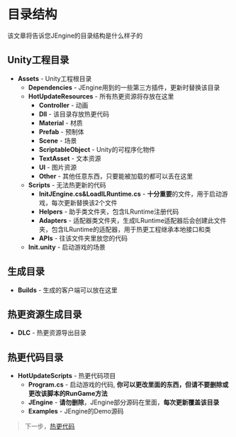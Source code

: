 # 目录结构

该文章将告诉您JEngine的目录结构是什么样子的


## Unity工程目录
- **Assets** - Unity工程根目录
  - **Dependencies** - JEngine用到的一些第三方插件，更新时替换该目录
  - **HotUpdateResources** - 所有热更资源将存放在这里
    - **Controller** - 动画
    - **Dll** - 该目录存放热更代码
    - **Material** - 材质
    - **Prefab** - 预制体
    - **Scene** - 场景
    - **ScriptableObject** - Unity的可程序化物件
    - **TextAsset** - 文本资源
    - **UI** - 图片资源
    - **Other** - 其他任意东西，只要能被加载的都可以丢在这里
  - **Scripts** - 无法热更新的代码
    - **InitJEngine.cs&LoadILRuntime.cs** - **十分重要**的文件，用于启动游戏，每次更新替换该2个文件
    - **Helpers** - 助手类文件夹，包含ILRuntime注册代码
    - **Adapters** - 适配器类文件夹，生成ILRuntime适配器后会创建此文件夹，包含ILRuntime的适配器，用于热更工程继承本地接口和类
    - **APIs** - 往该文件夹里放您的代码
  - **Init.unity** - 启动游戏的场景

## 生成目录
- **Builds** - 生成的客户端可以放在这里

## 热更资源生成目录
- **DLC** - 热更资源导出目录

## 热更代码目录
- **HotUpdateScripts** - 热更代码项目
  - **Program.cs** - 启动游戏的代码, **你可以更改里面的东西，但请不要删除或更改该脚本的RunGame方法**
  - **JEngine** - **请勿删除**，JEngine部分源码在里面，**每次更新覆盖该目录**
  - **Examples** - JEngine的Demo源码

> 下一步，[热更代码](hotupdate)
